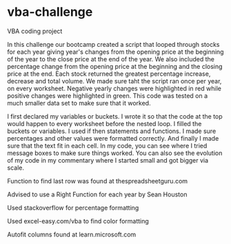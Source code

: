 # vba-challenge
VBA coding project

In this challenge our bootcamp created a script that looped through stocks for each year giving year's changes from the opening price at the beginning of the year to the close price at the end of the year. We also included the percentage change from the opening price at the beginning and the closing price at the end. Each stock returned the greatest percentage increase, decrease and total volume. We made sure taht the script ran once per year, on every worksheet. Negative yearly changes were highlighted in red while positive changes were highlighted in green. This code was tested on a much smaller data set to make sure that it worked.

I first declared my variables or buckets. I wrote it so that the code at the top would happen to every worksheet before the nested loop. I filled the buckets or variables. I used if then statements and functions. I made sure percentages and other values were formatted correctly. And finally I made sure that the text fit in each cell. In my code, you can see where I tried message boxes to make sure things worked. You can also see the evolution of my code in my commentary where I started small and got bigger via scale.

Function to find last row was found at thespreadsheetguru.com

Advised to use a Right Function for each year by Sean Houston

Used stackoverflow for percentage formatting

Used excel-easy.com/vba to find color formatting

Autofit columns found at learn.microsoft.com
